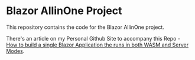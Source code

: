 # Blazor AllinOne Project

This repository contains the code for the Blazor AllinOne project.

 There's an article on my Personal Github Site to accompany this Repo - [How to build a single Blazor Application the runs in both WASM and Server Modes](https://shauncurtis.github.io/articles/Blazor-AllinOne.html).
